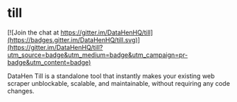 # till

[![Join the chat at https://gitter.im/DataHenHQ/till](https://badges.gitter.im/DataHenHQ/till.svg)](https://gitter.im/DataHenHQ/till?utm_source=badge&utm_medium=badge&utm_campaign=pr-badge&utm_content=badge)

DataHen Till is a standalone tool that instantly makes your existing web scraper unblockable, scalable, and maintainable, without requiring any code changes. 
